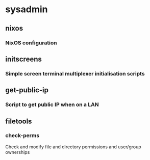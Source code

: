 # sysadmin

## nixos

### NixOS configuration

## initscreens

### Simple screen terminal multiplexer initialisation scripts

## get-public-ip

### Script to get public IP when on a LAN

## filetools

### check-perms

Check and modify file and directory permissions and user/group ownerships
